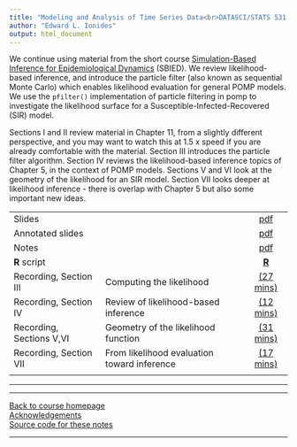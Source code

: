 ```yaml
---
title: "Modeling and Analysis of Time Series Data<br>DATASCI/STATS 531. <br>Chapter 14: Likelihood for POMP models: Theory and practice"
author: "Edward L. Ionides"
output: html_document
---
```


We continue using material from the short course [Simulation-Based Inference for Epidemiological Dynamics](https://kingaa.github.io/sbied/) (SBIED). We review likelihood-based inference, and introduce the particle filter (also known as sequential Monte Carlo) which enables likelihood evaluation for general POMP models.
 We use the `pfilter()` implementation of particle filtering in pomp to investigate the likelihood surface for a Susceptible-Infected-Recovered (SIR) model.

Sections I and II review material in Chapter 11, from a slightly different perspective, and you may want to watch this at 1.5 x speed if you are already comfortable with the material.
Section III introduces the particle filter algorithm.
Section IV reviews the likelihood-based inference topics of Chapter 5, in the context of POMP models.
Sections V and VI look at the geometry of the likelihood for an SIR model.
Section VII looks deeper at likelihood inference - there is overlap with Chapter 5 but also some important new ideas.

| | ||
|:---------------|:---------------|:------------------------:|
| Slides  | | [pdf](https://kingaa.github.io/sbied/pfilter/slides.pdf) |
| Annotated slides | | [pdf](slides-annotated.pdf) |
| Notes   | | [pdf](https://kingaa.github.io/sbied/pfilter/notes.pdf) |
| **R** script  | | [**R**](https://kingaa.github.io/sbied/pfilter/main.R)      | Recording, Sections I,II | The likelihood function and the likelihood of a POMP model | [(23 mins)](https://youtu.be/y0Wc6qt5qY0) | 
| Recording, Section III | Computing the likelihood | [(27 mins)](https://youtu.be/uZZKglvJq0c) |
| Recording, Section IV | Review of likelihood-based inference | [(12 mins)](https://youtu.be/68cX1ckgusY) |
| Recording, Sections V,VI | Geometry of the likelihood function | [(31 mins)](https://youtu.be/oNpdp5WcdUQ) |
| Recording, Section VII | From likelihood evaluation toward inference | [(17 mins)](https://youtu.be/ZJ7mmC0E3zs) |
                                                             |
-----------

<!--
| Annotated slides | | [pdf](slides-annotated.pdf) |
-->

----------------------

[Back to course homepage](../index.html)  
[Acknowledgements](../acknowledge.html)  
[Source code for these notes](http://github.com/kingaa/sbied/tree/master/pfilter)


----------------------
